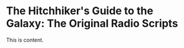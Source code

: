 # The Hitchhiker&#39;s Guide to the Galaxy: The Original Radio Scripts


    
  This is content.

    






